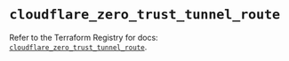 # `cloudflare_zero_trust_tunnel_route`

Refer to the Terraform Registry for docs: [`cloudflare_zero_trust_tunnel_route`](https://registry.terraform.io/providers/cloudflare/cloudflare/4.41.0/docs/resources/zero_trust_tunnel_route).
